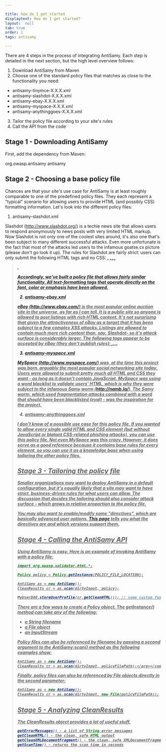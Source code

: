 ```yaml
---

title: how_do_I_get_started
displaytext: How do I get started?
layout:  null
tab: true
order: 1
tags: antisamy

---
```


There are 4 steps in the process of integrating AntiSamy. Each step is detailed in the next section, but the high level overview follows:

1. Download AntiSamy from Maven
2. Choose one of the standard policy files that matches as close to the functionality you need:
* antisamy-tinymce-X.X.X.xml
* antisamy-slashdot-X.X.X.xml
* antisamy-ebay-X.X.X.xml
* antisamy-myspace-X.X.X.xml
* antisamy-anythinggoes-X.X.X.xml
3. Tailor the policy file according to your site's rules
4. Call the API from the code

## Stage 1 - Downloading AntiSamy
First, add the dependency from Maven:

  <dependency>
    <groupId>org.owasp.antisamy</groupId>
    <projectId>antisamy</projectId>
  </dependency>

## Stage 2 - Choosing a base policy file
Chances are that your site's use case for AntiSamy is at least roughly comparable to one of the predefined policy files. They each represent a "typical" scenario for allowing users to provide HTML (and possibly CSS) formatting information. Let's look into the different policy files:

1) antisamy-slashdot.xml

Slashdot (http://www.slashdot.org/) is a techie news site that allows users to respond anonymously to news posts with very limited HTML markup. Now Slashdot is not only one of the coolest sites around, it's also one that's been subject to many different successful attacks. Even more unfortunate is the fact that most of the attacks led users to the infamous goatse.cx picture (please don't go look it up). The rules for Slashdot are fairly strict: users can only submit the following HTML tags and no CSS: <b>, <u>, <i>, <a>, <blockquote>.

Accordingly, we've built a policy file that allows fairly similar functionality. All text-formatting tags that operate directly on the font, color or emphasis have been allowed.

2) antisamy-ebay.xml

eBay (http://www.ebay.com/) is the most popular online auction site in the universe, as far as I can tell. It is a public site so anyone is allowed to post listings with rich HTML content. It's not surprising that given the attractiveness of eBay as a target that it has been subject to a few complex XSS attacks. Listings are allowed to contain much more rich content than, say, Slashdot- so it's attack surface is considerably larger. The following tags appear to be accepted by eBay (they don't publish rules): <a>,...

3) antisamy-myspace.xml

MySpace (http://www.myspace.com/) was, at the time this project was born, arguably the most popular social networking site today. Users were allowed to submit pretty much all HTML and CSS they want - as long as it doesn't contain JavaScript. MySpace was using a word blacklist to validate users' HTML, which is why they were subject to the infamous Samy worm (http://namb.la/). The Samy worm, which used fragmentation attacks combined with a word that should have been blacklisted (eval) - was the inspiration for the project.

4) antisamy-anythinggoes.xml

I don't know of a possible use case for this policy file. If you wanted to allow every single valid HTML and CSS element (but without JavaScript or blatant CSS-related phishing attacks), you can use this policy file. Not even MySpace was _this_ crazy. However, it does serve as a good reference because it contains base rules for every element, so you can use it as a knowledge base when using tailoring the other policy files.

## Stage 3 - Tailoring the policy file
Smaller organizations may want to deploy AntiSamy in a default configuration, but it's equally likely that a site may want to have strict, business-driven rules for what users can allow. The discussion that decides the tailoring should also consider attack surface - which grows in relative proportion to the policy file.

You may also want to enable/modify some "directives", which are basically advanced user options. [This page](https://wiki.owasp.org/index.php/AntiSamy_Directive) tells you what the directives are and which versions support them.

## Stage 4 - Calling the AntiSamy API
Using AntiSamy is easy. Here is an example of invoking AntiSamy with a policy file:

```Java
import org.owasp.validator.html.*;

Policy policy = Policy.getInstance(POLICY_FILE_LOCATION);

AntiSamy as = new AntiSamy();
CleanResults cr = as.scan(dirtyInput, policy);

MyUserDAO.storeUserProfile(cr.getCleanHTML()); // some custom function
```

There are a few ways to create a Policy object. The getInstance() method can take any of the following:

* a String filename
* a File object
* an InputStream

Policy files can also be referenced by filename by passing a second argument to the AntiSamy:scan() method as the following examples show:

```Java
AntiSamy as = new AntiSamy();
CleanResults cr = as.scan(dirtyInput, policyFilePath);</pre></code>
```
Finally, policy files can also be referenced by File objects directly in the second parameter:

```Java
AntiSamy as = new AntiSamy();
CleanResults cr = as.scan(dirtyInput, new File(policyFilePath));
```

## Stage 5 - Analyzing CleanResults
The CleanResults object provides a lot of useful stuff.

```Java
getErrorMessages() - a list of String error messages
getCleanHTML() - the clean, safe HTML output
getCleanXMLDocumentFragment() - the clean, safe XMLDocumentFragment which is reflected in getCleanHTML()
getScanTime() - returns the scan time in seconds
```

